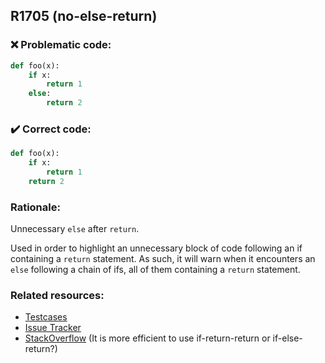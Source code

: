 ## R1705 (no-else-return)

### :x: Problematic code:

```python
def foo(x):
    if x:
        return 1
    else:
        return 2
```

### :heavy_check_mark: Correct code:

```python
def foo(x):
    if x:
        return 1
    return 2
```

### Rationale:

Unnecessary `else` after `return`.

Used in order to highlight an unnecessary block of code following an if
containing a `return` statement. As such, it will warn when it encounters an
`else` following a chain of ifs, all of them containing a `return` statement.

### Related resources:

- [Testcases](https://github.com/PyCQA/pylint/blob/master/tests/functional/n/no_else_return.py)
- [Issue Tracker](https://github.com/PyCQA/pylint/issues?q=is%3Aissue+%22no-else-return%22+OR+%22R1705%22)
- [StackOverflow](https://stackoverflow.com/questions/9191388/it-is-more-efficient-to-use-if-return-return-or-if-else-return) (It is more efficient to use if-return-return or if-else-return?)
